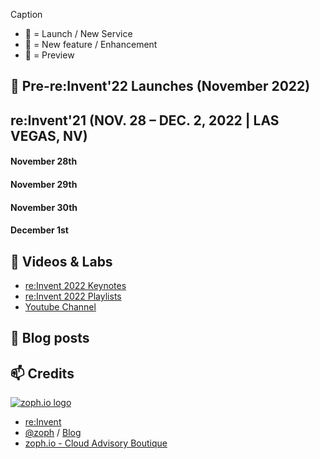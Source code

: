 Caption
- 🚀 = Launch / New Service
- 🍫 = New feature / Enhancement
- 🌊 = Preview

## 🚀 Pre-re:Invent'22 Launches (November 2022)


## re:Invent'21 (NOV. 28 – DEC. 2, 2022 | LAS VEGAS, NV)

#### November 28th


#### November 29th


#### November 30th


#### December 1st


## 🍿 Videos & Labs 

- [re:Invent 2022 Keynotes](https://www.youtube.com/playlist?list=PL2yQDdvlhXf9jfiZENJYPXX8GYUOzQCuT)
- [re:Invent 2022 Playlists](https://www.youtube.com/c/AWSEventsChannel/playlists?view=1&sort=dd&shelf_id=0)
- [Youtube Channel](https://www.youtube.com/c/amazonwebservices/videos)

## 📰 Blog posts 


## 📫 Credits 

[![zoph.io logo](https://zoph.io/img/logo-right.png)](https://zoph.io)
* [re:Invent](https://reinvent.awsevents.com/)
* [@zoph](https://twitter.com/zoph) / [Blog](https://zoph.me/)
* [zoph.io - Cloud Advisory Boutique](https://zoph.io)
